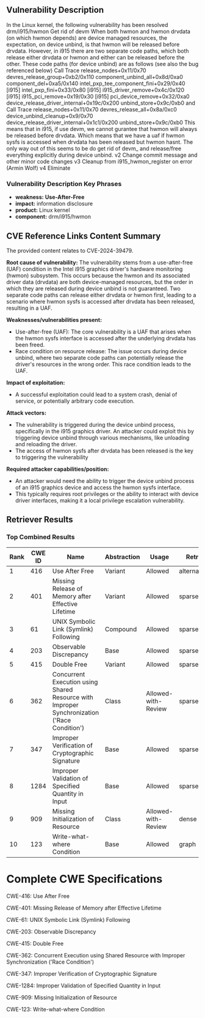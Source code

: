 ## Vulnerability Description
In the Linux kernel, the following vulnerability has been resolved drm/i915/hwmon Get rid of devm When both hwmon and hwmon drvdata (on which hwmon depends) are device managed resources, the expectation, on device unbind, is that hwmon will be released before drvdata. However, in i915 there are two separate code paths, which both release either drvdata or hwmon and either can be released before the other. These code paths (for device unbind) are as follows (see also the bug referenced below) Call Trace release_nodes+0x11/0x70 devres_release_group+0xb2/0x110 component_unbind_all+0x8d/0xa0 component_del+0xa5/0x140 intel_pxp_tee_component_fini+0x29/0x40 [i915] intel_pxp_fini+0x33/0x80 [i915] i915_driver_remove+0x4c/0x120 [i915] i915_pci_remove+0x19/0x30 [i915] pci_device_remove+0x32/0xa0 device_release_driver_internal+0x19c/0x200 unbind_store+0x9c/0xb0 and Call Trace release_nodes+0x11/0x70 devres_release_all+0x8a/0xc0 device_unbind_cleanup+0x9/0x70 device_release_driver_internal+0x1c1/0x200 unbind_store+0x9c/0xb0 This means that in i915, if use devm, we cannot gurantee that hwmon will always be released before drvdata. Which means that we have a uaf if hwmon sysfs is accessed when drvdata has been released but hwmon hasnt. The only way out of this seems to be do get rid of devm_ and release/free everything explicitly during device unbind. v2 Change commit message and other minor code changes v3 Cleanup from i915_hwmon_register on error (Armin Wolf) v4 Eliminate

### Vulnerability Description Key Phrases
- **weakness:** **Use-After-Free**
- **impact:** information disclosure
- **product:** Linux kernel
- **component:** drm/i915/hwmon

## CVE Reference Links Content Summary
The provided content relates to CVE-2024-39479.

**Root cause of vulnerability:**
The vulnerability stems from a use-after-free (UAF) condition in the Intel i915 graphics driver's hardware monitoring (hwmon) subsystem. This occurs because the hwmon and its associated driver data (drvdata) are both device-managed resources, but the order in which they are released during device unbind is not guaranteed. Two separate code paths can release either drvdata or hwmon first, leading to a scenario where hwmon sysfs is accessed after drvdata has been released, resulting in a UAF.

**Weaknesses/vulnerabilities present:**
- Use-after-free (UAF): The core vulnerability is a UAF that arises when the hwmon sysfs interface is accessed after the underlying drvdata has been freed.
- Race condition on resource release: The issue occurs during device unbind, where two separate code paths can potentially release the driver's resources in the wrong order. This race condition leads to the UAF.

**Impact of exploitation:**
- A successful exploitation could lead to a system crash, denial of service, or potentially arbitrary code execution.

**Attack vectors:**
- The vulnerability is triggered during the device unbind process, specifically in the i915 graphics driver. An attacker could exploit this by triggering device unbind through various mechanisms, like unloading and reloading the driver.
- The access of hwmon sysfs after drvdata has been released is the key to triggering the vulnerability

**Required attacker capabilities/position:**
- An attacker would need the ability to trigger the device unbind process of an i915 graphics device and access the hwmon sysfs interface.
- This typically requires root privileges or the ability to interact with device driver interfaces, making it a local privilege escalation vulnerability.

## Retriever Results

### Top Combined Results

| Rank | CWE ID | Name | Abstraction | Usage  | Retrievers | Individual Scores |
|------|--------|------|-------------|-------|------------|-------------------|
| 1 | 416 | Use After Free | Variant | Allowed | alternate_terms | 1.000 |
| 2 | 401 | Missing Release of Memory after Effective Lifetime | Variant | Allowed | sparse | 0.680 |
| 3 | 61 | UNIX Symbolic Link (Symlink) Following | Compound | Allowed | sparse | 0.665 |
| 4 | 203 | Observable Discrepancy | Base | Allowed | sparse | 0.663 |
| 5 | 415 | Double Free | Variant | Allowed | sparse | 0.660 |
| 6 | 362 | Concurrent Execution using Shared Resource with Improper Synchronization ('Race Condition') | Class | Allowed-with-Review | sparse | 0.652 |
| 7 | 347 | Improper Verification of Cryptographic Signature | Base | Allowed | sparse | 0.652 |
| 8 | 1284 | Improper Validation of Specified Quantity in Input | Base | Allowed | sparse | 0.646 |
| 9 | 909 | Missing Initialization of Resource | Class | Allowed-with-Review | dense | 0.478 |
| 10 | 123 | Write-what-where Condition | Base | Allowed | graph | 0.003 |



# Complete CWE Specifications

CWE-416: Use After Free

CWE-401: Missing Release of Memory after Effective Lifetime

CWE-61: UNIX Symbolic Link (Symlink) Following

CWE-203: Observable Discrepancy

CWE-415: Double Free

CWE-362: Concurrent Execution using Shared Resource with Improper Synchronization ('Race Condition')

CWE-347: Improper Verification of Cryptographic Signature

CWE-1284: Improper Validation of Specified Quantity in Input

CWE-909: Missing Initialization of Resource

CWE-123: Write-what-where Condition